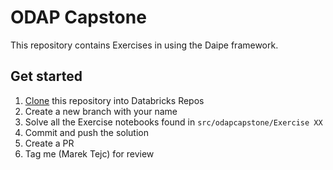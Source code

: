# ODAP Capstone

This repository contains Exercises in using the Daipe framework.

## Get started

1. [Clone](https://datasentics.notion.site/Clone-Daipe-Project-to-Databricks-8b8df6024c6f4b87af2f22298267f28f) this repository into Databricks Repos
2. Create a new branch with your name
3. Solve all the Exercise notebooks found in `src/odapcapstone/Exercise XX`
4. Commit and push the solution
5. Create a PR
6. Tag me (Marek Tejc) for review
